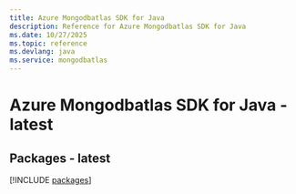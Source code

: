 ```yaml
---
title: Azure Mongodbatlas SDK for Java
description: Reference for Azure Mongodbatlas SDK for Java
ms.date: 10/27/2025
ms.topic: reference
ms.devlang: java
ms.service: mongodbatlas
---
```

# Azure Mongodbatlas SDK for Java - latest
## Packages - latest
[!INCLUDE [packages](mongodbatlas-index.md)]